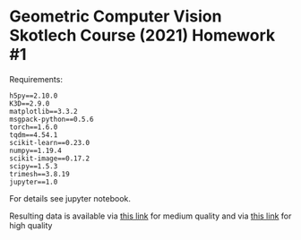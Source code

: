 # Geometric Computer Vision Skotlech Course (2021) Homework #1

Requirements:

```
h5py==2.10.0
K3D==2.9.0
matplotlib==3.3.2
msgpack-python==0.5.6
torch==1.6.0
tqdm==4.54.1
scikit-learn==0.23.0
numpy==1.19.4
scikit-image==0.17.2
scipy==1.5.3
trimesh==3.8.19
jupyter==1.0
```

For details see jupyter notebook.

Resulting data is available via [this link](https://drive.google.com/drive/folders/1-A7605_9zB_ZM6K_iLrHyf6qY5JI4dcP?usp=sharing) for medium quality and via [this link](https://drive.google.com/drive/folders/1-sQhgDOsGT3NBD8otLvgxfjYc7o8iemW?usp=sharing) for high quality 
